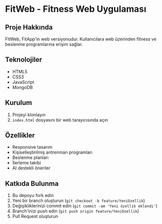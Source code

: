 # FitWeb - Fitness Web Uygulaması

## Proje Hakkında
FitWeb, FitApp'in web versiyonudur. Kullanıcılara web üzerinden fitness ve beslenme programlarına erişim sağlar.

## Teknolojiler
- HTML5
- CSS3
- JavaScript
- MongoDB

## Kurulum
1. Projeyi klonlayın
2. `index.html` dosyasını bir web tarayıcısında açın

## Özellikler
- Responsive tasarım
- Kişiselleştirilmiş antrenman programları
- Beslenme planları
- İlerleme takibi
- AI destekli öneriler

## Katkıda Bulunma
1. Bu depoyu fork edin
2. Yeni bir branch oluşturun (`git checkout -b feature/YeniOzellik`)
3. Değişikliklerinizi commit edin (`git commit -am 'Yeni özellik eklendi'`)
4. Branch'inizi push edin (`git push origin feature/YeniOzellik`)
5. Pull Request oluşturun 